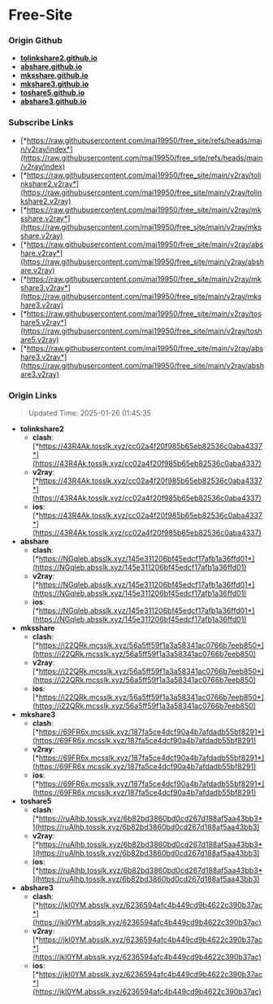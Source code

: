 # Free-Site

### Origin Github

- [**tolinkshare2.github.io**](https://github.com/tolinkshare2/tolinkshare2.github.io)
- [**abshare.github.io**](https://github.com/abshare/abshare.github.io)
- [**mksshare.github.io**](https://github.com/mksshare/mksshare.github.io)
- [**mkshare3.github.io**](https://github.com/mkshare3/mkshare3.github.io)
- [**toshare5.github.io**](https://github.com/toshare5/toshare5.github.io)
- [**abshare3.github.io**](https://github.com/abshare3/abshare3.github.io)

### Subscribe Links

- [*https://raw.githubusercontent.com/mai19950/free_site/refs/heads/main/v2ray/index*](https://raw.githubusercontent.com/mai19950/free_site/refs/heads/main/v2ray/index)
- [*https://raw.githubusercontent.com/mai19950/free_site/main/v2ray/tolinkshare2.v2ray*](https://raw.githubusercontent.com/mai19950/free_site/main/v2ray/tolinkshare2.v2ray)
- [*https://raw.githubusercontent.com/mai19950/free_site/main/v2ray/mksshare.v2ray*](https://raw.githubusercontent.com/mai19950/free_site/main/v2ray/mksshare.v2ray)
- [*https://raw.githubusercontent.com/mai19950/free_site/main/v2ray/abshare.v2ray*](https://raw.githubusercontent.com/mai19950/free_site/main/v2ray/abshare.v2ray)
- [*https://raw.githubusercontent.com/mai19950/free_site/main/v2ray/mkshare3.v2ray*](https://raw.githubusercontent.com/mai19950/free_site/main/v2ray/mkshare3.v2ray)
- [*https://raw.githubusercontent.com/mai19950/free_site/main/v2ray/toshare5.v2ray*](https://raw.githubusercontent.com/mai19950/free_site/main/v2ray/toshare5.v2ray)
- [*https://raw.githubusercontent.com/mai19950/free_site/main/v2ray/abshare3.v2ray*](https://raw.githubusercontent.com/mai19950/free_site/main/v2ray/abshare3.v2ray)

### Origin Links

> Updated Time: 2025-01-26 01:45:35

- **tolinkshare2**
  - **clash**: [*https://43R4Ak.tosslk.xyz/cc02a4f20f985b65eb82536c0aba4337*](https://43R4Ak.tosslk.xyz/cc02a4f20f985b65eb82536c0aba4337)
  - **v2ray**: [*https://43R4Ak.tosslk.xyz/cc02a4f20f985b65eb82536c0aba4337*](https://43R4Ak.tosslk.xyz/cc02a4f20f985b65eb82536c0aba4337)
  - **ios**: [*https://43R4Ak.tosslk.xyz/cc02a4f20f985b65eb82536c0aba4337*](https://43R4Ak.tosslk.xyz/cc02a4f20f985b65eb82536c0aba4337)
- **abshare**
  - **clash**: [*https://NGqleb.absslk.xyz/145e311206bf45edcf17afb1a36ffd01*](https://NGqleb.absslk.xyz/145e311206bf45edcf17afb1a36ffd01)
  - **v2ray**: [*https://NGqleb.absslk.xyz/145e311206bf45edcf17afb1a36ffd01*](https://NGqleb.absslk.xyz/145e311206bf45edcf17afb1a36ffd01)
  - **ios**: [*https://NGqleb.absslk.xyz/145e311206bf45edcf17afb1a36ffd01*](https://NGqleb.absslk.xyz/145e311206bf45edcf17afb1a36ffd01)
- **mksshare**
  - **clash**: [*https://i22QRk.mcsslk.xyz/56a5ff59f1a3a58341ac0766b7eeb850*](https://i22QRk.mcsslk.xyz/56a5ff59f1a3a58341ac0766b7eeb850)
  - **v2ray**: [*https://i22QRk.mcsslk.xyz/56a5ff59f1a3a58341ac0766b7eeb850*](https://i22QRk.mcsslk.xyz/56a5ff59f1a3a58341ac0766b7eeb850)
  - **ios**: [*https://i22QRk.mcsslk.xyz/56a5ff59f1a3a58341ac0766b7eeb850*](https://i22QRk.mcsslk.xyz/56a5ff59f1a3a58341ac0766b7eeb850)
- **mkshare3**
  - **clash**: [*https://69FR6x.mcsslk.xyz/187fa5ce4dcf90a4b7afdadb55bf8291*](https://69FR6x.mcsslk.xyz/187fa5ce4dcf90a4b7afdadb55bf8291)
  - **v2ray**: [*https://69FR6x.mcsslk.xyz/187fa5ce4dcf90a4b7afdadb55bf8291*](https://69FR6x.mcsslk.xyz/187fa5ce4dcf90a4b7afdadb55bf8291)
  - **ios**: [*https://69FR6x.mcsslk.xyz/187fa5ce4dcf90a4b7afdadb55bf8291*](https://69FR6x.mcsslk.xyz/187fa5ce4dcf90a4b7afdadb55bf8291)
- **toshare5**
  - **clash**: [*https://ruAlhb.tosslk.xyz/6b82bd3860bd0cd267d188af5aa43bb3*](https://ruAlhb.tosslk.xyz/6b82bd3860bd0cd267d188af5aa43bb3)
  - **v2ray**: [*https://ruAlhb.tosslk.xyz/6b82bd3860bd0cd267d188af5aa43bb3*](https://ruAlhb.tosslk.xyz/6b82bd3860bd0cd267d188af5aa43bb3)
  - **ios**: [*https://ruAlhb.tosslk.xyz/6b82bd3860bd0cd267d188af5aa43bb3*](https://ruAlhb.tosslk.xyz/6b82bd3860bd0cd267d188af5aa43bb3)
- **abshare3**
  - **clash**: [*https://jkI0YM.absslk.xyz/6236594afc4b449cd9b4622c390b37ac*](https://jkI0YM.absslk.xyz/6236594afc4b449cd9b4622c390b37ac)
  - **v2ray**: [*https://jkI0YM.absslk.xyz/6236594afc4b449cd9b4622c390b37ac*](https://jkI0YM.absslk.xyz/6236594afc4b449cd9b4622c390b37ac)
  - **ios**: [*https://jkI0YM.absslk.xyz/6236594afc4b449cd9b4622c390b37ac*](https://jkI0YM.absslk.xyz/6236594afc4b449cd9b4622c390b37ac)
